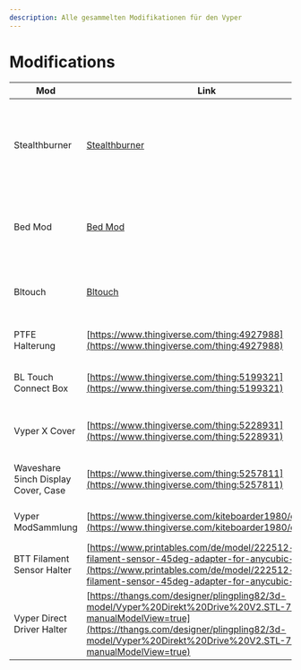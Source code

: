 ```yaml
---
description: Alle gesammelten Modifikationen für den Vyper
---
```


# Modifications

| Mod                                 | Link                                                                                                                                                                                                                         | Beschreibung                                                                      |
| ----------------------------------- | ---------------------------------------------------------------------------------------------------------------------------------------------------------------------------------------------------------------------------- | --------------------------------------------------------------------------------- |
| Stealthburner                       | [Stealthburner](stealthburner-mod/)                                                                                                                                                                                          | Dieser Mod ersetzt den Standard Druckkopf mit dem Stealthburner von Voron Designs |
| Bed Mod                             | [Bed Mod](broken-reference)                                                                                                                                                                                                  | Dieser Mod macht es mit Hilfe von Silikonpuffern möglich, das Bett auszugleichen  |
| Bltouch                             | [Bltouch](stealthburner-mod/inbetriebnahme/bltouch.md)                                                                                                                                                                       | Dieser Mod ersetzt den Standard Nozzle Sensor durch einen Bltouch                 |
| PTFE Halterung                      | [https://www.thingiverse.com/thing:4927988](https://www.thingiverse.com/thing:4927988)                                                                                                                                       | Fixiert den PTFE Schlauch am Stammkabel                                           |
| BL Touch Connect Box                | [https://www.thingiverse.com/thing:5199321](https://www.thingiverse.com/thing:5199321)                                                                                                                                       | In Dieser Box können die Anschlussstecker verstaut werden.                        |
| Vyper X Cover                       | [https://www.thingiverse.com/thing:5228931](https://www.thingiverse.com/thing:5228931)                                                                                                                                       | Ersetzt die Standard Abdeckungen an der X Achse                                   |
| Waveshare 5inch Display Cover, Case | [https://www.thingiverse.com/thing:5257811](https://www.thingiverse.com/thing:5257811)                                                                                                                                       | Seitliche Halterung für das Waveshare Display                                     |
| Vyper ModSammlung                   | [https://www.thingiverse.com/kiteboarder1980/designs](https://www.thingiverse.com/kiteboarder1980/designs)                                                                                                                   | Sammlung verschiedener Mods                                                       |
| BTT Filament Sensor Halter          | [https://www.printables.com/de/model/222512-smart-filament-sensor-45deg-adapter-for-anycubic-v](https://www.printables.com/de/model/222512-smart-filament-sensor-45deg-adapter-for-anycubic-v)                               | Ein Halter für den Filamentsensor von BTT                                         |
| Vyper Direct Driver Halter          | [https://thangs.com/designer/plingpling82/3d-model/Vyper%20Direkt%20Drive%20V2.STL-73633?manualModelView=true](https://thangs.com/designer/plingpling82/3d-model/Vyper%20Direkt%20Drive%20V2.STL-73633?manualModelView=true) | Ermöglich die Anbringung eines Direct Drive Extruders                             |
